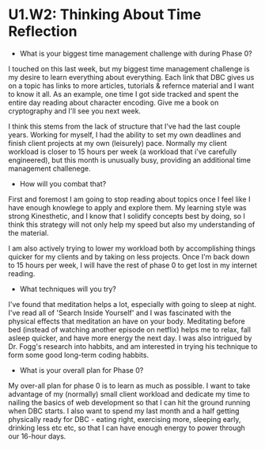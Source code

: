# U1.W2: Thinking About Time Reflection

* What is your biggest time management challenge with during Phase 0? 

I touched on this last week, but my biggest time management challenge is my desire to learn everything about everything. Each link that DBC gives us on a topic has links to more articles, tutorials & refernce material and I want to know it all. As an example, one time I got side tracked and spent the entire day reading about character encoding. Give me a book on cryptography and I'll see you next week. 

I think this stems from the lack of structure that I've had the last couple years. Working for myself, I had the ability to set my own deadlines and finish client projects at my own (leisurely) pace. Normally my client workload is closer to 15 hours per week (a workload that i've carefully engineered), but this month is unusually busy, providing an additional time management challenege.


* How will you combat that? 

First and foremost I am going to stop reading about topics once I feel like I have enough knowlege to apply and explore them. My learning style was strong Kinesthetic, and I know that I solidify concepts best by doing, so I think this strategy will not only help my speed but also my understanding of the material.

I am also actively trying to lower my workload both by accomplishing things quicker for my clients and by taking on less projects. Once I'm back down to 15 hours per week, I will have the rest of phase 0 to get lost in my internet reading.

* What techniques will you try?

I've found that meditation helps a lot, especially with going to sleep at night. I've read all of 'Search Inside Yourself' and I was fascinated with the physical effects that meditation an have on your body. Meditating before bed (instead of watching another episode on netflix) helps me to relax, fall asleep quicker, and have more energy the next day. I was also intrigued by Dr. Fogg's research into habbits, and am interested in trying his technique to form some good long-term coding habbits.

* What is your overall plan for Phase 0?

My over-all plan for phase 0 is to learn as much as possible. I want to take advantage of my (normally) small client workload and dedicate my time to nailing the basics of web development so that I can hit the ground running when DBC starts. I also want to spend my last month and a half getting physically ready for DBC - eating right, exercising more, sleeping early, drinking less etc etc, so that I can have enough energy to power through our 16-hour days. 